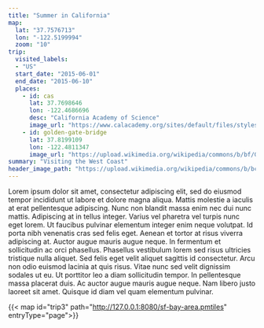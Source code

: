```yaml
---
title: "Summer in California"
map:
  lat: "37.7576713"
  lon: "-122.5199994"
  zoom: "10"
trip:
  visited_labels:
  - "US"
  start_date: "2015-06-01"
  end_date: "2015-06-10"
  places:
    - id: cas
      lat: 37.7698646
      lon: -122.4686696
      desc: "California Academy of Science"
      image_url: "https://www.calacademy.org/sites/default/files/styles/manual_crop_standard_960x540/public/uploads/images/cas22-155-layers-small.jpg"
    - id: golden-gate-bridge
      lat: 37.8199109
      lon: -122.4811347
      image_url: "https://upload.wikimedia.org/wikipedia/commons/b/bf/Golden_Gate_Bridge_as_seen_from_Battery_East.jpg"
summary: "Visiting the West Coast"
header_image_path: "https://upload.wikimedia.org/wikipedia/commons/b/bc/San_Francisco_skyline_from_Marin_Headlands.jpg"
---
```


Lorem ipsum dolor sit amet, consectetur adipiscing elit, sed do eiusmod tempor incididunt ut labore et dolore magna aliqua. Mattis molestie a iaculis at erat pellentesque adipiscing. Nunc non blandit massa enim nec dui nunc mattis. Adipiscing at in tellus integer. Varius vel pharetra vel turpis nunc eget lorem. Ut faucibus pulvinar elementum integer enim neque volutpat. Id porta nibh venenatis cras sed felis eget. Aenean et tortor at risus viverra adipiscing at. Auctor augue mauris augue neque. In fermentum et sollicitudin ac orci phasellus. Phasellus vestibulum lorem sed risus ultricies tristique nulla aliquet. Sed felis eget velit aliquet sagittis id consectetur. Arcu non odio euismod lacinia at quis risus. Vitae nunc sed velit dignissim sodales ut eu. Ut porttitor leo a diam sollicitudin tempor. In pellentesque massa placerat duis. Ac auctor augue mauris augue neque. Nam libero justo laoreet sit amet. Quisque id diam vel quam elementum pulvinar.

{{< map id="trip3" path="http://127.0.0.1:8080/sf-bay-area.pmtiles" entryType="page">}}
